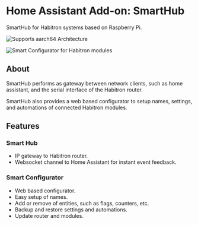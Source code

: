 # Home Assistant Add-on: SmartHub

SmartHub for Habitron systems based on Raspberry Pi.

![Supports aarch64 Architecture][aarch64-shield]

![Smart Configurator for Habitron modules][screenshot]

## About

SmartHub performs as gateway between network clients, 
such as home assistant, and the serial interface of 
the Habitron router.

SmartHub also provides a web based configurator 
to setup names, settings, and automations of
connected Habitron modules.

## Features

### Smart Hub
- IP gateway to Habitron router.
- Websocket channel to Home Assistant for instant 
  event feedback.

### Smart Configurator
- Web based configurator.
- Easy setup of names.
- Add or remove of entities, such as flags, counters, etc.
- Backup and restore settings and automations.
- Update router and modules.

[aarch64-shield]: https://img.shields.io/badge/aarch64-yes-green.svg
[screenshot]: https://github.com//dneprojects/Habitron_SmartHub/images/configurator.png
